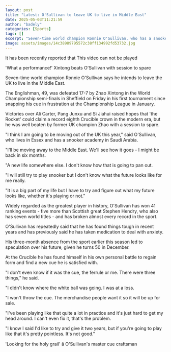 ```yaml
---
layout: post
title: "Latest: O'Sullivan to leave UK to live in Middle East"
date: 2025-05-03T11:21:59
author: "badely"
categories: [Sports]
tags: []
excerpt: "Seven-time world champion Ronnie O'Sullivan, who has a snooker academy in Saudi Arabia, says he will start 'a new life somewhere else'."
image: assets/images/14c38989795572c38ff134992fd53732.jpg
---
```


It has been recently reported that This video can not be played

'What a performance!' Xintong beats O'Sullivan with session to spare

Seven-time world champion Ronnie O'Sullivan says he intends to leave the UK to live in the Middle East.

The Englishman, 49, was defeated 17-7 by Zhao Xintong in the World Championship semi-finals in Sheffield on Friday in his first tournament since snapping his cue in frustration at the Championship League in January.

Victories over Ali Carter, Pang Junxu and Si Jiahui raised hopes that 'the Rocket' could claim a record eighth Crucible crown in the modern era, but he was well beaten by former UK champion Zhao with a session to spare.

"I think I am going to be moving out of the UK this year," said O'Sullivan, who lives in Essex and has a snooker academy in Saudi Arabia.

"I'll be moving away to the Middle East. We'll see how it goes - I might be back in six months.

"A new life somewhere else. I don't know how that is going to pan out.

"I will still try to play snooker but I don't know what the future looks like for me really.

"It is a big part of my life but I have to try and figure out what my future looks like, whether it's playing or not."

Widely regarded as the greatest player in history, O'Sullivan has won 41 ranking events - five more than Scottish great Stephen Hendry, who also has seven world titles - and has broken almost every record in the sport.

O'Sullivan has repeatedly said that he has found things tough in recent years and has previously said he has taken medication to deal with anxiety.

His three-month absence from the sport earlier this season led to speculation over his future, given he turns 50 in December.

At the Crucible he has found himself in his own personal battle to regain form and find a new cue he is satisfied with.

"I don't even know if it was the cue, the ferrule or me. There were three things," he said.

"I didn't know where the white ball was going. I was at a loss.

"I won't throw the cue. The merchandise people want it so it will be up for sale.

"I've been playing like that quite a lot in practice and it's just hard to get my head around. I can't even fix it, that's the problem.

"I know I said I'd like to try and give it two years, but if you're going to play like that it's pretty pointless. It's not good."

'Looking for the holy grail' â O'Sullivan's master cue craftsman

